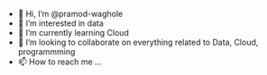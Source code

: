 - 👋 Hi, I’m @pramod-waghole
- 👀 I’m interested in data
- 🌱 I’m currently learning Cloud
- 💞️ I’m looking to collaborate on everything related to Data, Cloud, programmming
- 📫 How to reach me ...

<!---
pramod-waghole/pramod-waghole is a ✨ special ✨ repository because its `README.md` (this file) appears on your GitHub profile.
You can click the Preview link to take a look at your changes.
--->
